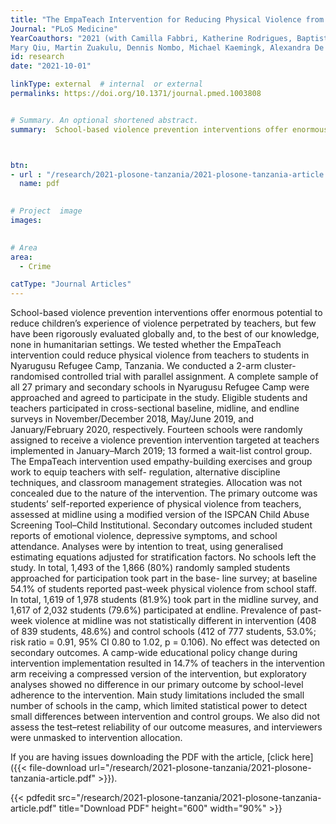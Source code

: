 ```yaml
---
title: "The EmpaTeach Intervention for Reducing Physical Violence from Teachers to Students in Nyarugusu Refugee Camp: A Cluster-Randomised Controlled Trial"
Journal: "PLoS Medicine"
YearCoauthors: "2021 (with Camilla Fabbri, Katherine Rodrigues, Baptiste Leurent, Elizabeth Allen,
Mary Qiu, Martin Zuakulu, Dennis Nombo, Michael Kaemingk, Alexandra De Filippo, Elizabeth Shayo, Vivien Barongo, Giulia Greco, Wietse Tol, and Karen M. Devries)"
id: research
date: "2021-10-01"

linkType: external  # internal  or external
permalinks: https://doi.org/10.1371/journal.pmed.1003808


# Summary. An optional shortened abstract.
summary:  School-based violence prevention interventions offer enormous potential to reduce children’s experience of violence perpetrated by teachers, but few have been rigorously evaluated globally and, to the best of our knowledge, none in humanitarian settings. We tested whether the EmpaTeach intervention could reduce physical violence from teachers to students in Nyarugusu Refugee Camp, Tanzania. We conducted a 2-arm cluster-randomised controlled trial with parallel assignment. A complete sample of all 27 primary and secondary schools in Nyarugusu Refugee Camp were approached and agreed to participate in the study. Eligible students and teachers participated in cross-sectional baseline, midline, and endline surveys in November/December 2018, May/June 2019, and January/February 2020, respectively. Fourteen schools were randomly assigned to receive a violence prevention intervention targeted at teachers implemented in January–March 2019; 13 formed a wait-list control group. The EmpaTeach intervention used empathy-building exercises and group work to equip teachers with self- regulation, alternative discipline techniques, and classroom management strategies. Allocation was not concealed due to the nature of the intervention. The primary outcome was students’ self-reported experience of physical violence from teachers, assessed at midline using a modified version of the ISPCAN Child Abuse Screening Tool–Child Institutional. Secondary outcomes included student reports of emotional violence, depressive symptoms, and school attendance. Analyses were by intention to treat, using generalised estimating equations adjusted for stratification factors. No schools left the study. In total, 1,493 of the 1,866 (80%) randomly sampled students approached for participation took part in the base- line survey; at baseline 54.1% of students reported past-week physical violence from school staff. In total, 1,619 of 1,978 students (81.9%) took part in the midline survey, and 1,617 of 2,032 students (79.6%) participated at endline. Prevalence of past-week violence at midline was not statistically different in intervention (408 of 839 students, 48.6%) and control schools (412 of 777 students, 53.0%; risk ratio = 0.91, 95% CI 0.80 to 1.02, p = 0.106). No effect was detected on secondary outcomes. A camp-wide educational policy change during intervention implementation resulted in 14.7% of teachers in the intervention arm receiving a compressed version of the intervention, but exploratory analyses showed no difference in our primary outcome by school-level adherence to the intervention. Main study limitations included the small number of schools in the camp, which limited statistical power to detect small differences between intervention and control groups. We also did not assess the test–retest reliability of our outcome measures, and interviewers were unmasked to intervention allocation.



btn:
- url : "/research/2021-plosone-tanzania/2021-plosone-tanzania-article.pdf" 
  name: pdf

  
# Project  image 
images:

  
# Area
area: 
  - Crime

catType: "Journal Articles"
---
```

School-based violence prevention interventions offer enormous potential to reduce children’s experience of violence perpetrated by teachers, but few have been rigorously evaluated globally and, to the best of our knowledge, none in humanitarian settings. We tested whether the EmpaTeach intervention could reduce physical violence from teachers to students in Nyarugusu Refugee Camp, Tanzania. We conducted a 2-arm cluster-randomised controlled trial with parallel assignment. A complete sample of all 27 primary and secondary schools in Nyarugusu Refugee Camp were approached and agreed to participate in the study. Eligible students and teachers participated in cross-sectional baseline, midline, and endline surveys in November/December 2018, May/June 2019, and January/February 2020, respectively. Fourteen schools were randomly assigned to receive a violence prevention intervention targeted at teachers implemented in January–March 2019; 13 formed a wait-list control group. The EmpaTeach intervention used empathy-building exercises and group work to equip teachers with self- regulation, alternative discipline techniques, and classroom management strategies. Allocation was not concealed due to the nature of the intervention. The primary outcome was students’ self-reported experience of physical violence from teachers, assessed at midline using a modified version of the ISPCAN Child Abuse Screening Tool–Child Institutional. Secondary outcomes included student reports of emotional violence, depressive symptoms, and school attendance. Analyses were by intention to treat, using generalised estimating equations adjusted for stratification factors. No schools left the study. In total, 1,493 of the 1,866 (80%) randomly sampled students approached for participation took part in the base- line survey; at baseline 54.1% of students reported past-week physical violence from school staff. In total, 1,619 of 1,978 students (81.9%) took part in the midline survey, and 1,617 of 2,032 students (79.6%) participated at endline. Prevalence of past-week violence at midline was not statistically different in intervention (408 of 839 students, 48.6%) and control schools (412 of 777 students, 53.0%; risk ratio = 0.91, 95% CI 0.80 to 1.02, p = 0.106). No effect was detected on secondary outcomes. A camp-wide educational policy change during intervention implementation resulted in 14.7% of teachers in the intervention arm receiving a compressed version of the intervention, but exploratory analyses showed no difference in our primary outcome by school-level adherence to the intervention. Main study limitations included the small number of schools in the camp, which limited statistical power to detect small differences between intervention and control groups. We also did not assess the test–retest reliability of our outcome measures, and interviewers were unmasked to intervention allocation.



If you are having issues downloading the PDF with the article, [click here]({{< file-download url="/research/2021-plosone-tanzania/2021-plosone-tanzania-article.pdf" >}}).

{{< pdfedit src="/research/2021-plosone-tanzania/2021-plosone-tanzania-article.pdf" title="Download PDF" height="600" width="90%" >}}




